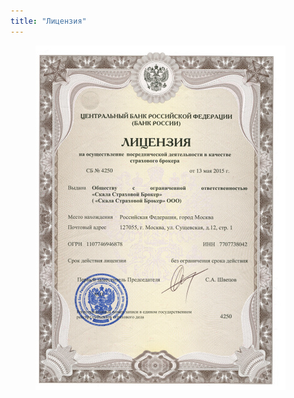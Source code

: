 ```yaml
---
title: "Лицензия"
---
```

<figure>
	<a href="/assets/images/license_l.jpg"><img src="/assets/images/license_s.jpg"/></a>
	<figcaption></figcaption>
</figure> 

